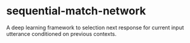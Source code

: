 # sequential-match-network
A deep learning framework to selection next response for current input utterance conditioned on previous contexts.
